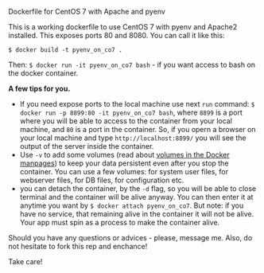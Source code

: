 Dockerfile for CentOS 7 with Apache and pyenv

This is a working dockerfile to use CentOS 7 with pyenv and Apache2 installed.
This exposes ports 80 and 8080. You can call it like this:


`$ docker build -t pyenv_on_co7 .`

Then:
`$ docker run -it pyenv_on_co7 bash` - if you want access to bash on the docker container.


**A few tips for you.**

- If you need expose ports to the local machine use next `run` command: `$ docker run -p 8899:80 -it pyenv_on_co7 bash`, where `8899` is a port where you will be able to access to the container from your local machine, and `80` is a port in the container. So, if you opern a browser on your local machine and type `http://localhost:8899/` you will see the output of the server inside the container.
- Use `-v` to add some volumes (read about [volumes in the Docker manpages](https://docs.docker.com/storage/volumes/)) to keep your data persistent even after you stop the container. You can use a few volumes: for system user files, for webserver files, for DB files, for configuration etc.
- you can detach the container, by the `-d` flag, so you will be able to close terminal and the container will be alive anyway. You can then enter it at anytime you want by `$ docker attach pyenv_on_co7`. But note: if you have no service, that remaining alive in the container it will not be alive. Your app must spin as a process to make the container alive.

Should you have any questions or advices - please, message me. Also, do not hesitate to fork this rep and enchance!

Take care!



